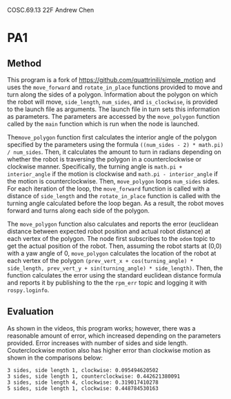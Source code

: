 COSC.69.13
22F
Andrew Chen

# PA1
## Method
This program is a fork of https://github.com/quattrinili/simple_motion and uses the `move_forward` and `rotate_in_place` functions provided to move and turn along the sides of a polygon. Information about the polygon on which the robot will move, `side_length`, `num_sides`, and `is_clockwise`, is provided to the launch file as arguments. The launch file in turn sets this information as parameters. The parameters are accessed by the `move_polygon` function called by the `main` function which is run when the node is launched. 

The`move_polygon` function first calculates the interior angle of the polygon specified by the parameters using the formula `((num_sides - 2) * math.pi) / num_sides`. Then, it calculates the amount to turn in radians depending on whether the robot is traversing the polygon in a counterclockwise or clockwise manner. Specifically, the turning angle is `math.pi + interior_angle` if the motion is clockwise and `math.pi - interior_angle` if the motion is counterclockwise. Then, `move_polygon` loops `num_sides` sides. For each iteration of the loop, the `move_forward` function is called with a distance of `side_length` and the `rotate_in_place` function is called with the turning angle calculated before the loop began. As a result, the robot moves forward and turns along each side of the polygon.

The `move_polygon` function also calculates and reports the error (euclidean distance between expected robot position and actual robot distance) at each vertex of the polygon. The node first subscribes to the `odom` topic to get the actual position of the robot. Then, assuming the robot starts at (0,0) with a yaw angle of 0, `move_polygon` calculates the location of the robot at each vertex of the polygon `(prev_vert_x + cos(turning_angle) * side_length, prev_vert_y + sin(turning_angle) * side_length)`. Then, the function calculates the error using the standard euclidean distance formula and reports it by publishing to the the `rpm_err` topic and logging it with `rospy.loginfo`.

## Evaluation
As shown in the videos, this program works; however, there was a reasonable amount of error, which increased depending on the parameters provided. Error increases with number of sides and side length. Couterclockwise motion also has higher error than clockwise motion as shown in the comparisons below:

    3 sides, side length 1, clockwise: 0.095494620502
    3 sides, side length 1, counterclockwise: 0.442621380091
    3 sides, side length 4, clockwise: 0.319017410278
    5 sides, side length 1, clockwise: 0.448784530163